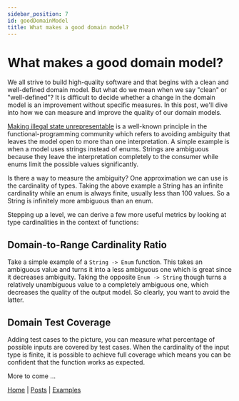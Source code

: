 ```yaml
---
sidebar_position: 7
id: goodDomainModel
title: What makes a good domain model?
---
```


# What makes a good domain model?

We all strive to build high-quality software and that begins with a clean and well-defined
domain model. But what do we mean when we say "clean" or "well-defined"?
It is difficult to decide whether a change in the domain model is an improvement without specific measures.
In this post, we'll dive into how we can measure and improve the quality of our domain models.

[Making illegal state unrepresentable](https://fsharpforfunandprofit.com/posts/designing-with-types-making-illegal-states-unrepresentable/)
is a well-known principle in the functional-programming community which refers to avoiding
ambiguity that leaves the model open to more than one interpretation. A simple example is
when a model uses strings instead of enums. Strings are ambiguous because they leave the
interpretation completely to the consumer while enums limit the possible values significantly.

Is there a way to measure the ambiguity? One approximation we can use is the cardinality of types.
Taking the above example a String has an infinite cardinality while an enum is always finite,
usually less than 100 values. So a String is infinitely more ambiguous than an enum.

Stepping up a level, we can derive a few more useful metrics by looking at type cardinalities
in the context of functions:

## Domain-to-Range Cardinality Ratio

Take a simple example of a `String -> Enum` function. This takes an ambiguous value and turns it
into a less ambiguous one which is great since it decreases ambiguity. Taking the opposite
`Enum -> String` though turns a relatively unambiguous value to a completely ambiguous one, which
decreases the quality of the output model. So clearly, you want to avoid the latter.

## Domain Test Coverage

Adding test cases to the picture, you can measure what percentage of possible inputs are covered
by test cases. When the cardinality of the input type is finite, it is possible to achieve full
coverage which means you can be confident that the function works as expected.

More to come ...

[Home](/index) | [Posts](posts) | [Examples](https://github.com/finos/morphir-examples/)
